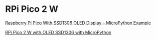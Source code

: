 # RPi Pico 2 W

[Raspberry Pi Pico With SSD1306 OLED Display – MicroPython Example](https://electrocredible.com/raspberry-pi-pico-oled-display-interfacing-tutorial/)

[RPi Pico 2 W with OLED SSD1306 with MicroPython](https://wokwi.com/projects/430776569704187905)
